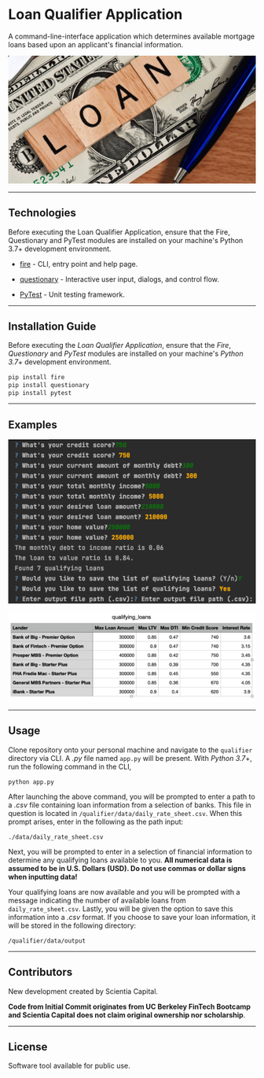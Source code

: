 # Loan Qualifier Application

A command-line-interface application which determines available mortgage loans based upon an applicant's financial information.

![](https://github.com/ScientiaCapital/Loan-Qualifier-Application/blob/main/Images/cash-loans.jpeg)

---

## Technologies

Before executing the Loan Qualifier Application, ensure that the Fire, Questionary and PyTest modules are installed on your machine's Python 3.7+ development environment.

* [fire](https://google.github.io/python-fire/guide/) - CLI, entry point and help page.

* [questionary](https://pypi.org/project/questionary/) - Interactive user input, dialogs, and control flow.

* [PyTest](https://docs.pytest.org/en/latest/) - Unit testing framework.

---

## Installation Guide

Before executing the *Loan Qualifier Application*, ensure that the *Fire*, *Questionary* and *PyTest* modules are installed on your machine's *Python 3.7*+ development environment.

```
pip install fire
pip install questionary
pip install pytest
```

---

## Examples

![Program Execution Example](https://github.com/ScientiaCapital/Loan-Qualifier-Application/blob/main/Images/Screen%20Shot%202021-04-11%20at%202.27.05%20PM.png)

![Output File Example](https://github.com/ScientiaCapital/Loan-Qualifier-Application/blob/main/Images/Screen%20Shot%202021-04-11%20at%203.07.40%20PM.png)

---

## Usage

Clone repository onto your personal machine and navigate to the `qualifier` directory via CLI. A *.py* file named `app.py` will be present. With *Python 3.7*+, run the following command in the CLI,

```
python app.py
```

After launching the above command, you will be prompted to enter a path to a *.csv* file containing loan information from a selection of banks. This file in question is located in `/qualifier/data/daily_rate_sheet.csv`. When this prompt arises, enter in the following as the path input:

```
./data/daily_rate_sheet.csv
```

 Next, you will be prompted to enter in a selection of financial information to determine any qualifying loans available to you. **All numerical data is assumed to be in U.S. Dollars (USD). Do not use commas or dollar signs when inputting data!**

Your qualifying loans are now available and you will be prompted with a message indicating the number of available loans from `daily_rate_sheet.csv`. Lastly, you will be given the option to save this information into a *.csv* format. If you choose to save your loan information, it will be stored in the following directory:

```
/qualifier/data/output
```

---

## Contributors

New development created by Scientia Capital. 

**Code from Initial Commit originates from UC Berkeley FinTech Bootcamp and Scientia Capital does not claim original ownership nor scholarship**.

---

## License

Software tool available for public use. 
